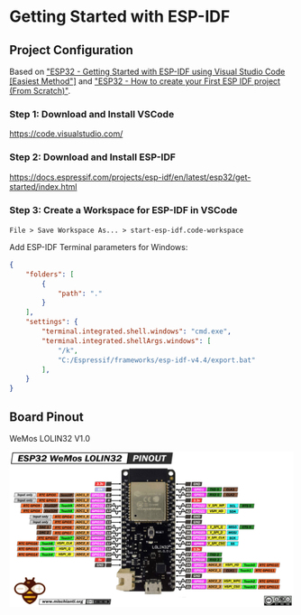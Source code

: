# Getting Started with ESP-IDF

## Project Configuration

Based on ["ESP32 - Getting Started with ESP-IDF using Visual Studio Code [Easiest Method"]](https://www.youtube.com/watch?v=5IuZ-E8Tmhg) and ["ESP32 - How to create your First ESP IDF project (From Scratch)"](https://www.youtube.com/watch?v=oHHOCdmLiII).

### Step 1: Download and Install VSCode

https://code.visualstudio.com/


### Step 2: Download and Install ESP-IDF

https://docs.espressif.com/projects/esp-idf/en/latest/esp32/get-started/index.html

### Step 3: Create a Workspace for ESP-IDF in VSCode

`File > Save Workspace As... > start-esp-idf.code-workspace`

Add ESP-IDF Terminal parameters for Windows:

```json
{
	"folders": [
		{
			"path": "."
		}
	],
	"settings": {
		"terminal.integrated.shell.windows": "cmd.exe",
		"terminal.integrated.shellArgs.windows": [
			"/k",
			"C:/Espressif/frameworks/esp-idf-v4.4/export.bat"
		],
	}
}
```


## Board Pinout

WeMos LOLIN32 V1.0

![](assets/esp32-lolin32.png)